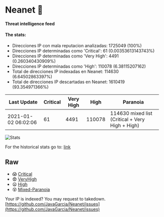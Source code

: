 # Neanet :hocho:
#### Threat intelligence feed
#### The stats:

- Direcciones IP con mala reputacion analizadas: 1725049 (100%)
- Direcciones IP determinadas como 'Critical':  61 (0.00353613143743%)
- Direcciones IP determinadas como 'Very High':  4491 (0.260340430909%)
- Direcciones IP determinadas como 'High':  110078 (6.38115207162)
- Total de direcciones IP indexadas en Neanet:  114630 (6.64502863397%)
- Total de direcciones IP descartadas en Neanet:  1610419 (93.354971366%)

| Last Update | Critical | Very High | High | Paranoia |
| --- | --- | --- | --- | --- |
| 2021-01-02 06:02:06 | 61 | 4491 | 110078 | 114630 mixed list (Critical + Very High + High)|

![Stats](https://docs.google.com/spreadsheets/d/e/2PACX-1vSnaNMIXVabIpDJjufMlzH7poXnshF3mgd8Is1g9ytUEzVsP5my4Trn8f-xkoLLQ38xpL3HtmUexLo6/pubchart?oid=501124687&format=image)

For the historical stats go to: [link](/stats.csv)
## Raw
- :scream: [Critical](https://raw.githubusercontent.com/JavaGarcia/Neanet/master/blacklists/neanet_critical.txt)
- :fearful: [VeryHigh](https://raw.githubusercontent.com/JavaGarcia/Neanet/master/blacklists/neanet_veryHigh.txtt)
- :frowning: [High](https://raw.githubusercontent.com/JavaGarcia/Neanet/master/blacklists/neanet_high.txt)
- :dizzy_face: [Mixed-Paranoia](https://raw.githubusercontent.com/JavaGarcia/Neanet/master/blacklists/neanet_all.txt)


Your IP is indexed? You may request to takedown. [https://github.com/JavaGarcia/Neanet/issues](https://github.com/JavaGarcia/Neanet/issues)












































































































































































































































































































































































































































































































































































































































































































































































































































































































































































































































































































































































































































































































































































































































































































































































































































































































































































































































































































































































































































































































































































































































































































































































































































































































































































































































































































































































































































































































































































































































































































































































































































































































































